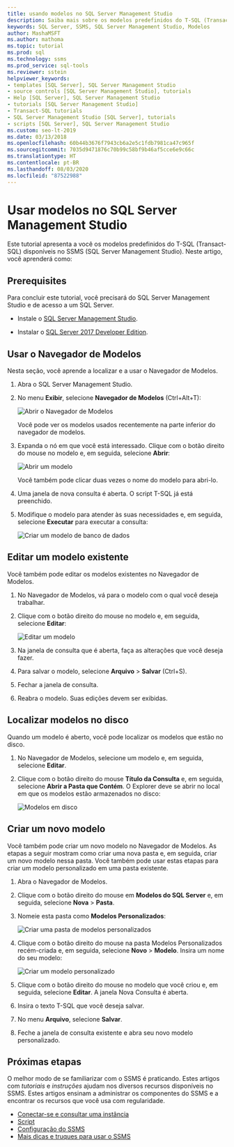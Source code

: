```yaml
---
title: usando modelos no SQL Server Management Studio
description: Saiba mais sobre os modelos predefinidos do T-SQL (Transact-SQL) disponíveis no SSMS (SQL Server Management Studio).
keywords: SQL Server, SSMS, SQL Server Management Studio, Modelos
author: MashaMSFT
ms.author: mathoma
ms.topic: tutorial
ms.prod: sql
ms.technology: ssms
ms.prod_service: sql-tools
ms.reviewer: sstein
helpviewer_keywords:
- templates [SQL Server], SQL Server Management Studio
- source controls [SQL Server Management Studio], tutorials
- Help [SQL Server], SQL Server Management Studio
- tutorials [SQL Server Management Studio]
- Transact-SQL tutorials
- SQL Server Management Studio [SQL Server], tutorials
- scripts [SQL Server], SQL Server Management Studio
ms.custom: seo-lt-2019
ms.date: 03/13/2018
ms.openlocfilehash: 60b44b3676f7943cb6a2e5c1fdb7981ca47c965f
ms.sourcegitcommit: 7035d9471876c70b99c58bf9b46af5cce6e9c66c
ms.translationtype: HT
ms.contentlocale: pt-BR
ms.lasthandoff: 08/03/2020
ms.locfileid: "87522988"
---
```

# <a name="use-templates-in-sql-server-management-studio"></a>Usar modelos no SQL Server Management Studio

Este tutorial apresenta a você os modelos predefinidos do T-SQL (Transact-SQL) disponíveis no SSMS (SQL Server Management Studio). Neste artigo, você aprenderá como:

## <a name="prerequisites"></a>Prerequisites

Para concluir este tutorial, você precisará do SQL Server Management Studio e de acesso a um SQL Server.

* Instale o [SQL Server Management Studio](https://docs.microsoft.com/sql/ssms/download-sql-server-management-studio-ssms).

* Instalar o [SQL Server 2017 Developer Edition](https://www.microsoft.com/sql-server/sql-server-downloads).

## <a name="use-template-browser"></a>Usar o Navegador de Modelos

Nesta seção, você aprende a localizar e a usar o Navegador de Modelos.

1. Abra o SQL Server Management Studio.

2. No menu **Exibir**, selecione **Navegador de Modelos** (Ctrl+Alt+T):

    ![Abrir o Navegador de Modelos](media/templates-ssms/templatebrowser.png)

    Você pode ver os modelos usados recentemente na parte inferior do navegador de modelos.

3. Expanda o nó em que você está interessado. Clique com o botão direito do mouse no modelo e, em seguida, selecione **Abrir**:

    ![Abrir um modelo](media/templates-ssms/opentemplate.png)

    Você também pode clicar duas vezes o nome do modelo para abri-lo.

4. Uma janela de nova consulta é aberta. O script T-SQL já está preenchido.

5. Modifique o modelo para atender às suas necessidades e, em seguida, selecione **Executar** para executar a consulta:

    ![Criar um modelo de banco de dados](media/templates-ssms/createdbtemplate.png)

## <a name="edit-an-existing-template"></a>Editar um modelo existente

Você também pode editar os modelos existentes no Navegador de Modelos.  

1. No Navegador de Modelos, vá para o modelo com o qual você deseja trabalhar.

2. Clique com o botão direito do mouse no modelo e, em seguida, selecione **Editar**:

    ![Editar um modelo](media/templates-ssms/edittemplate.png)

3. Na janela de consulta que é aberta, faça as alterações que você deseja fazer.

4. Para salvar o modelo, selecione **Arquivo** > **Salvar** (Ctrl+S).

5. Fechar a janela de consulta.

6. Reabra o modelo. Suas edições devem ser exibidas.

## <a name="locate-templates-on-disk"></a>Localizar modelos no disco

Quando um modelo é aberto, você pode localizar os modelos que estão no disco.

1. No Navegador de Modelos, selecione um modelo e, em seguida, selecione **Editar**.

2. Clique com o botão direito do mouse **Título da Consulta** e, em seguida, selecione **Abrir a Pasta que Contém**. O Explorer deve se abrir no local em que os modelos estão armazenados no disco: 

   ![Modelos em disco](media/templates-ssms/templatesondisk.png)
  
## <a name="create-a-new-template"></a>Criar um novo modelo

Você também pode criar um novo modelo no Navegador de Modelos. As etapas a seguir mostram como criar uma nova pasta e, em seguida, criar um novo modelo nessa pasta. Você também pode usar estas etapas para criar um modelo personalizado em uma pasta existente. 

1. Abra o Navegador de Modelos.

2. Clique com o botão direito do mouse em **Modelos do SQL Server** e, em seguida, selecione **Nova** > **Pasta**.

3. Nomeie esta pasta como **Modelos Personalizados**:

    ![Criar uma pasta de modelos personalizados](media/templates-ssms/creatingcustomtemplate.png)

4. Clique com o botão direito do mouse na pasta Modelos Personalizados recém-criada e, em seguida, selecione **Novo** > **Modelo**. Insira um nome do seu modelo:

    ![Criar um modelo personalizado](media/templates-ssms/createnewtemplate.png)

5. Clique com o botão direito do mouse no modelo que você criou e, em seguida, selecione **Editar**. A janela Nova Consulta é aberta.

6. Insira o texto T-SQL que você deseja salvar.

7. No menu **Arquivo**, selecione **Salvar**.

8. Feche a janela de consulta existente e abra seu novo modelo personalizado.

## <a name="next-steps"></a>Próximas etapas

O melhor modo de se familiarizar com o SSMS é praticando. Estes artigos com *tutoriais* e *instruções* ajudam nos diversos recursos disponíveis no SSMS.  Estes artigos ensinam a administrar os componentes do SSMS e a encontrar os recursos que você usa com regularidade.

* [Conectar-se e consultar uma instância](../tutorials/connect-query-sql-server.md)
* [Script](../tutorials/scripting-ssms.md)
* [Configuração do SSMS](../tutorials/ssms-configuration.md)
* [Mais dicas e truques para usar o SSMS](../tutorials/ssms-tricks.md)